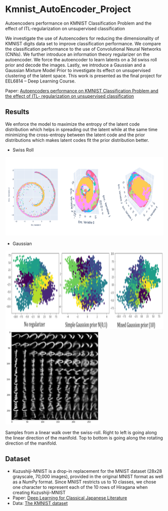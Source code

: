 # Kmnist_AutoEncoder_Project
Autoencoders performance on KMNIST Classification Problem and the effect of ITL-regularization on unsupervised classification

We investigate the use of Autoencoders for reducing the dimensionality of KMNIST digits data set to improve classification performance. We compare the classification performance to the use of Convolutional Neural Networks (CNNs). We further introduce an information theory regularizer on the autoencoder. We force the autoencoder to learn latents on a 3d swiss roll prior and decode the images. Lastly, we introduce a Gaussian and a Gaussian Mixture Model Prior to investigate its effect on unsupervised clustering of the latent space. This work is presented as the final project for EEL6814 – Deep Learning Course.

Paper: [Autoencoders performance on KMNIST Classification Problem and the effect of ITL- regularization on unsupervised classification](https://gijunglee.github.io/assets/Project_2_KMNIST_MAYAR_GIJUNG_final.pdf)

## Results
We enforce the model to maximize the entropy of the latent code distribution which helps in spreading out the latent while at the same time minimizing the cross-entropy between the latent code and the prior distributions which makes latent codes fit the prior distribution better.

- Swiss Roll

<img src="https://github.com/GijungLee/Kmnist_AutoEncoder_Project/raw/main/data/Picture1.png" width="700" height="250">

- Gaussian

<img src="https://github.com/GijungLee/Kmnist_AutoEncoder_Project/raw/main/data/Picture2.png" width="650" height="250">

<img src="https://github.com/GijungLee/Kmnist_AutoEncoder_Project/raw/main/data/Picture3.png" width="300" height="300">

Samples from a linear walk over the swiss-roll. Right to left is going along the linear direction of the manifold. Top to bottom is going along the rotating direction of the manifold.

## Dataset
- Kuzushiji-MNIST is a drop-in replacement for the MNIST dataset (28x28 grayscale, 70,000 images), provided in the original MNIST format as well as a NumPy format. Since MNIST restricts us to 10 classes, we chose one character to represent each of the 10 rows of Hiragana when creating Kuzushiji-MNIST
- Paper: [Deep Learning for Classical Japanese Literature](https://arxiv.org/pdf/1812.01718.pdf)
- Data: [The KMNIST dataset](http://codh.rois.ac.jp/kmnist/index.html.en)
